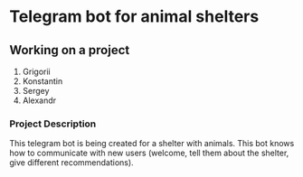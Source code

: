 # Telegram bot for animal shelters
## Working on a project
  1. Grigorii
  2. Konstantin
  3. Sergey
  4. Alexandr
### Project Description
  This telegram bot is being created for a shelter with animals. This bot knows how to communicate with new users (welcome, tell them about the shelter, give different recommendations). 
